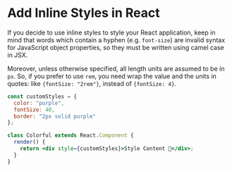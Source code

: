# Add Inline Styles in React

If you decide to use inline styles to style your React application, keep in mind that words which contain a hyphen (e.g. `font-size`) are invalid syntax for JavaScript object properties, so they must be written using camel case in JSX.

Moreover, unless otherwise specified, all length units are assumed to be in `px`. So, if you prefer to use `rem`, you need wrap the value and the units in quotes: like `{fontSize: "2rem"}`, instead of `{fontSize: 4}`.

```jsx
const customStyles = {
  color: "purple",
  fontSize: 40,
  border: "2px solid purple"
};

class Colorful extends React.Component {
  render() {
    return <div style={customStyles}>Style Content 🚀</div>;
  }
}
```
